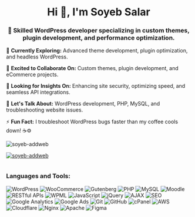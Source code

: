 <h1 align="center">Hi 👋, I'm Soyeb Salar</h1>
<h3 align="center">🚀 Skilled WordPress developer specializing in custom themes, plugin development, and performance optimization.</h3>

🌱 **Currently Exploring:** Advanced theme development, plugin optimization, and headless WordPress.  

👯 **Excited to Collaborate On:** Custom themes, plugin development, and eCommerce projects.  

🤝 **Looking for Insights On:** Enhancing site security, optimizing speed, and seamless API integrations.  

💬 **Let's Talk About:** WordPress development, PHP, MySQL, and troubleshooting website issues.  

⚡ **Fun Fact:** I troubleshoot WordPress bugs faster than my coffee cools down! ☕⚙️  

<p align="left"> <img src="https://komarev.com/ghpvc/?username=soyeb-addweb&label=Profile%20views&color=0e75b6&style=flat" alt="soyeb-addweb" /> </p>

<p align="left"> <a href="https://github.com/ryo-ma/github-profile-trophy"><img src="https://github-profile-trophy.vercel.app/?username=soyeb-addweb" alt="soyeb-addweb" /></a> </p>

<p align="left"> <a href="https://twitter.com/" target="blank"><img src="https://img.shields.io/twitter/follow/?logo=twitter&style=for-the-badge" alt="" /></a> </p>

<h3 align="left">Languages and Tools:</h3>

![WordPress](https://img.shields.io/badge/WordPress-21759B?style=for-the-badge&logo=wordpress&logoColor=white) ![WooCommerce](https://img.shields.io/badge/WooCommerce-96588A?style=for-the-badge&logo=woocommerce&logoColor=white) ![Gutenberg](https://img.shields.io/badge/Gutenberg-1E1E1E?style=for-the-badge&logo=wordpress&logoColor=white) ![PHP](https://img.shields.io/badge/PHP-777BB4?style=for-the-badge&logo=php&logoColor=white) ![MySQL](https://img.shields.io/badge/MySQL-4479A1?style=for-the-badge&logo=mysql&logoColor=white) ![Moodle](https://img.shields.io/badge/Moodle-FF6600?style=for-the-badge&logo=moodle&logoColor=white) ![RESTful APIs](https://img.shields.io/badge/RESTful%20APIs-005F5F?style=for-the-badge&logo=api&logoColor=white) ![WPML](https://img.shields.io/badge/WPML-009688?style=for-the-badge&logo=wordpress&logoColor=white) ![JavaScript](https://img.shields.io/badge/JavaScript-F7DF1E?style=for-the-badge&logo=javascript&logoColor=black) ![jQuery](https://img.shields.io/badge/jQuery-0769AD?style=for-the-badge&logo=jquery&logoColor=white) ![AJAX](https://img.shields.io/badge/AJAX-0078D7?style=for-the-badge&logo=javascript&logoColor=white) ![SEO](https://img.shields.io/badge/SEO-34A853?style=for-the-badge&logo=google&logoColor=white) ![Google Analytics](https://img.shields.io/badge/Google%20Analytics-F9AB00?style=for-the-badge&logo=googleanalytics&logoColor=white) ![Google Ads](https://img.shields.io/badge/Google%20Ads-4285F4?style=for-the-badge&logo=googleads&logoColor=white) ![Git](https://img.shields.io/badge/Git-F05032?style=for-the-badge&logo=git&logoColor=white) ![GitHub](https://img.shields.io/badge/GitHub-181717?style=for-the-badge&logo=github&logoColor=white) ![cPanel](https://img.shields.io/badge/cPanel-FF6C2C?style=for-the-badge&logo=cpanel&logoColor=white) ![AWS](https://img.shields.io/badge/AWS-232F3E?style=for-the-badge&logo=amazonaws&logoColor=white) ![Cloudflare](https://img.shields.io/badge/Cloudflare-F38020?style=for-the-badge&logo=cloudflare&logoColor=white) ![Nginx](https://img.shields.io/badge/Nginx-009639?style=for-the-badge&logo=nginx&logoColor=white) ![Apache](https://img.shields.io/badge/Apache-D22128?style=for-the-badge&logo=apache&logoColor=white) ![Figma](https://img.shields.io/badge/Figma-F24E1E?style=for-the-badge&logo=figma&logoColor=white)

